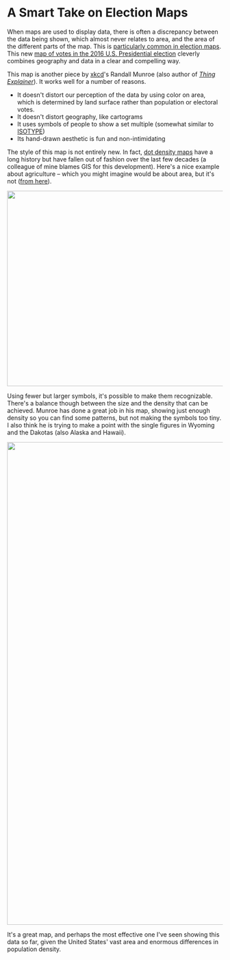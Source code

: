 # A Smart Take on Election Maps

When maps are used to display data, there is often a discrepancy between the data being shown, which almost never relates to area, and the area of the different parts of the map. This is <a href="/blog/2016/all-those-misleading-election-maps">particularly common in election maps</a>. This new <a href="https://xkcd.com/1939/">map of votes in the 2016 U.S. Presidential election</a> cleverly combines geography and data in a clear and compelling way.

This map is another piece by <a href="https://xkcd.com">xkcd</a>'s Randall Munroe (also author of <a href="/blog/2015/review-munroes-thing-explainer-and-pinkers-sense-of-style"><em>Thing Explainer</em></a>). It works well for a number of reasons.

<ul>
 	<li>It doesn't distort our perception of the data by using color on area, which is determined by land surface rather than population or electoral votes.</li>
 	<li>It doesn't distort geography, like cartograms</li>
 	<li>It uses symbols of people to show a set multiple (somewhat similar to <a href="/techniques/isotype">ISOTYPE</a>)</li>
 	<li>Its hand-drawn aesthetic is fun and non-intimidating</li>
</ul>

The style of this map is not entirely new. In fact, <a href="https://en.wikipedia.org/wiki/Dot_distribution_map">dot density maps</a> have a long history but have fallen out of fashion over the last few decades (a colleague of mine blames GIS for this development). Here's a nice example about agriculture – which you might imagine would be about area, but it's not (<a href="https://www.e-education.psu.edu/geog486/node/1870">from here</a>).

<p align="center"><img class="aligncenter size-full wp-image-10394" src="https://media.eagereyes.org/wp-content/uploads/2018/01/cropland_dotdensity.png" alt="" width="700" height="455" /></p>

Using fewer but larger symbols, it's possible to make them recognizable. There's a balance though between the size and the density that can be achieved. Munroe has done a great job in his map, showing just enough density so you can find some patterns, but not making the symbols too tiny. I also think he is trying to make a point with the single figures in Wyoming and the Dakotas (also Alaska and Hawaii).

<p align="center"><img class="aligncenter size-full wp-image-10393" src="https://media.eagereyes.org/wp-content/uploads/2018/01/2016_election_map_2x.png" alt="" width="1480" height="1124" /></p>

It's a great map, and perhaps the most effective one I've seen showing this data so far, given the United States' vast area and enormous differences in population density.

